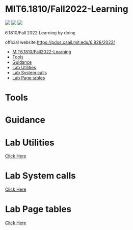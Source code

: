 # MIT6.1810/Fall2022-Learning
![](https://img.shields.io/github/repo-size/Iamnotphage/MIT6.S801-6.828-Learning) ![](https://img.shields.io/badge/license-MIT-blue) ![](https://img.shields.io/github/stars/Iamnotphage/MIT6.S801-6.828-Learning?style=social)

6.1810/Fall 2022 Learning by doing

official website:https://pdos.csail.mit.edu/6.828/2022/

- [MIT6.1810/Fall2022-Learning](#mit61810fall2022-learning)
- [Tools](#tools)
- [Guidance](#guidance)
- [Lab Utilities](#lab-utilities)
- [Lab System calls](#lab-system-calls)
- [Lab Page tables](#lab-page-tables)

# Tools

# Guidance

# Lab Utilities

[Click Here](/Lab%20Utilities.md)

# Lab System calls

[Click Here](/Lab%20System%20calls.md)

# Lab Page tables

[Click Here](/Lab%20Page%20tables.md)